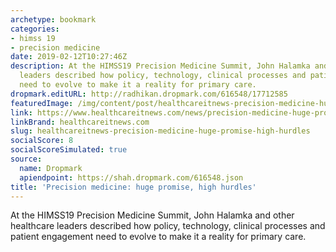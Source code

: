 ```yaml
---
archetype: bookmark
categories:
- himss 19
- precision medicine
date: 2019-02-12T10:27:46Z
description: At the HIMSS19 Precision Medicine Summit, John Halamka and other healthcare
  leaders described how policy, technology, clinical processes and patient engagement
  need to evolve to make it a reality for primary care.
dropmark.editURL: http://radhikan.dropmark.com/616548/17712585
featuredImage: /img/content/post/healthcareitnews-precision-medicine-huge-promise-high-hurdles.jpg
link: https://www.healthcareitnews.com/news/precision-medicine-huge-promise-high-hurdles
linkBrand: healthcareitnews.com
slug: healthcareitnews-precision-medicine-huge-promise-high-hurdles
socialScore: 8
socialScoreSimulated: true
source:
  name: Dropmark
  apiendpoint: https://shah.dropmark.com/616548.json
title: 'Precision medicine: huge promise, high hurdles'
---
```

At the HIMSS19 Precision Medicine Summit, John Halamka and other healthcare leaders described how policy, technology, clinical processes and patient engagement need to evolve to make it a reality for primary care.